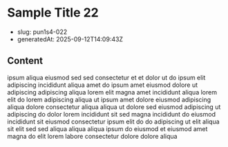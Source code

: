 # Sample Title 22

- slug: pun1s4-022
- generatedAt: 2025-09-12T14:09:43Z

## Content
ipsum aliqua eiusmod sed sed consectetur et et dolor ut do ipsum elit adipiscing incididunt aliqua amet do ipsum amet eiusmod dolore ut adipiscing adipiscing aliqua lorem elit magna amet incididunt aliqua lorem elit do lorem adipiscing aliqua ut ipsum amet dolore eiusmod adipiscing aliqua dolore consectetur aliqua aliqua ut dolore sed eiusmod adipiscing ut adipiscing do dolor lorem incididunt sit sed magna incididunt do eiusmod incididunt sit eiusmod consectetur ipsum elit do do adipiscing ut elit aliqua sit elit sed sed aliqua aliqua aliqua ipsum do eiusmod et eiusmod amet magna do elit lorem labore consectetur dolore dolore aliqua
